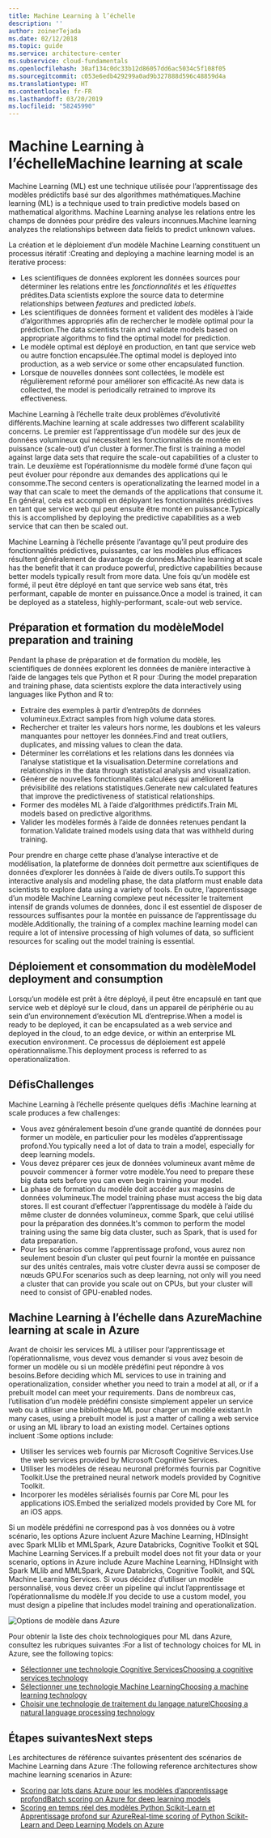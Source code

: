 ```yaml
---
title: Machine Learning à l’échelle
description: ''
author: zoinerTejada
ms.date: 02/12/2018
ms.topic: guide
ms.service: architecture-center
ms.subservice: cloud-fundamentals
ms.openlocfilehash: 30af134c0dc33b12d86057dd6ac5034c5f108f05
ms.sourcegitcommit: c053e6edb429299a0ad9b327888d596c48859d4a
ms.translationtype: HT
ms.contentlocale: fr-FR
ms.lasthandoff: 03/20/2019
ms.locfileid: "58245990"
---
```

# <a name="machine-learning-at-scale"></a><span data-ttu-id="92697-102">Machine Learning à l’échelle</span><span class="sxs-lookup"><span data-stu-id="92697-102">Machine learning at scale</span></span>

<span data-ttu-id="92697-103">Machine Learning (ML) est une technique utilisée pour l’apprentissage des modèles prédictifs basé sur des algorithmes mathématiques.</span><span class="sxs-lookup"><span data-stu-id="92697-103">Machine learning (ML) is a technique used to train predictive models based on mathematical algorithms.</span></span> <span data-ttu-id="92697-104">Machine Learning analyse les relations entre les champs de données pour prédire des valeurs inconnues.</span><span class="sxs-lookup"><span data-stu-id="92697-104">Machine learning analyzes the relationships between data fields to predict unknown values.</span></span>

<span data-ttu-id="92697-105">La création et le déploiement d’un modèle Machine Learning constituent un processus itératif :</span><span class="sxs-lookup"><span data-stu-id="92697-105">Creating and deploying a machine learning model is an iterative process:</span></span>

- <span data-ttu-id="92697-106">Les scientifiques de données explorent les données sources pour déterminer les relations entre les *fonctionnalités* et les *étiquettes* prédites.</span><span class="sxs-lookup"><span data-stu-id="92697-106">Data scientists explore the source data to determine relationships between *features* and predicted *labels*.</span></span>
- <span data-ttu-id="92697-107">Les scientifiques de données forment et valident des modèles à l’aide d’algorithmes appropriés afin de rechercher le modèle optimal pour la prédiction.</span><span class="sxs-lookup"><span data-stu-id="92697-107">The data scientists train and validate models based on appropriate algorithms to find the optimal model for prediction.</span></span>
- <span data-ttu-id="92697-108">Le modèle optimal est déployé en production, en tant que service web ou autre fonction encapsulée.</span><span class="sxs-lookup"><span data-stu-id="92697-108">The optimal model is deployed into production, as a web service or some other encapsulated function.</span></span>
- <span data-ttu-id="92697-109">Lorsque de nouvelles données sont collectées, le modèle est régulièrement reformé pour améliorer son efficacité.</span><span class="sxs-lookup"><span data-stu-id="92697-109">As new data is collected, the model is periodically retrained to improve its effectiveness.</span></span>

<span data-ttu-id="92697-110">Machine Learning à l’échelle traite deux problèmes d’évolutivité différents.</span><span class="sxs-lookup"><span data-stu-id="92697-110">Machine learning at scale addresses two different scalability concerns.</span></span> <span data-ttu-id="92697-111">Le premier est l’apprentissage d’un modèle sur des jeux de données volumineux qui nécessitent les fonctionnalités de montée en puissance (scale-out) d’un cluster à former.</span><span class="sxs-lookup"><span data-stu-id="92697-111">The first is training a model against large data sets that require the scale-out capabilities of a cluster to train.</span></span> <span data-ttu-id="92697-112">Le deuxième est l’opérationnisme du modèle formé d’une façon qui peut évoluer pour répondre aux demandes des applications qui le consomme.</span><span class="sxs-lookup"><span data-stu-id="92697-112">The second centers is operationalizating the learned model in a way that can scale to meet the demands of the applications that consume it.</span></span> <span data-ttu-id="92697-113">En général, cela est accompli en déployant les fonctionnalités prédictives en tant que service web qui peut ensuite être monté en puissance.</span><span class="sxs-lookup"><span data-stu-id="92697-113">Typically this is accomplished by deploying the predictive capabilities as a web service that can then be scaled out.</span></span>

<span data-ttu-id="92697-114">Machine Learning à l’échelle présente l’avantage qu’il peut produire des fonctionnalités prédictives, puissantes, car les modèles plus efficaces résultent généralement de davantage de données.</span><span class="sxs-lookup"><span data-stu-id="92697-114">Machine learning at scale has the benefit that it can produce powerful, predictive capabilities because better models typically result from more data.</span></span> <span data-ttu-id="92697-115">Une fois qu’un modèle est formé, il peut être déployé en tant que service web sans état, très performant, capable de monter en puissance.</span><span class="sxs-lookup"><span data-stu-id="92697-115">Once a model is trained, it can be deployed as a stateless, highly-performant, scale-out web service.</span></span>

## <a name="model-preparation-and-training"></a><span data-ttu-id="92697-116">Préparation et formation du modèle</span><span class="sxs-lookup"><span data-stu-id="92697-116">Model preparation and training</span></span>

<span data-ttu-id="92697-117">Pendant la phase de préparation et de formation du modèle, les scientifiques de données explorent les données de manière interactive à l’aide de langages tels que Python et R pour :</span><span class="sxs-lookup"><span data-stu-id="92697-117">During the model preparation and training phase, data scientists explore the data interactively using languages like Python and R to:</span></span>

- <span data-ttu-id="92697-118">Extraire des exemples à partir d’entrepôts de données volumineux.</span><span class="sxs-lookup"><span data-stu-id="92697-118">Extract samples from high volume data stores.</span></span>
- <span data-ttu-id="92697-119">Rechercher et traiter les valeurs hors norme, les doublons et les valeurs manquantes pour nettoyer les données.</span><span class="sxs-lookup"><span data-stu-id="92697-119">Find and treat outliers, duplicates, and missing values to clean the data.</span></span>
- <span data-ttu-id="92697-120">Déterminer les corrélations et les relations dans les données via l’analyse statistique et la visualisation.</span><span class="sxs-lookup"><span data-stu-id="92697-120">Determine correlations and relationships in the data through statistical analysis and visualization.</span></span>
- <span data-ttu-id="92697-121">Générer de nouvelles fonctionnalités calculées qui améliorent la prévisibilité des relations statistiques.</span><span class="sxs-lookup"><span data-stu-id="92697-121">Generate new calculated features that improve the predictiveness of statistical relationships.</span></span>
- <span data-ttu-id="92697-122">Former des modèles ML à l’aide d’algorithmes prédictifs.</span><span class="sxs-lookup"><span data-stu-id="92697-122">Train ML models based on predictive algorithms.</span></span>
- <span data-ttu-id="92697-123">Valider les modèles formés à l’aide de données retenues pendant la formation.</span><span class="sxs-lookup"><span data-stu-id="92697-123">Validate trained models using data that was withheld during training.</span></span>

<span data-ttu-id="92697-124">Pour prendre en charge cette phase d’analyse interactive et de modélisation, la plateforme de données doit permettre aux scientifiques de données d’explorer les données à l’aide de divers outils.</span><span class="sxs-lookup"><span data-stu-id="92697-124">To support this interactive analysis and modeling phase, the data platform must enable data scientists to explore data using a variety of tools.</span></span> <span data-ttu-id="92697-125">En outre, l’apprentissage d’un modèle Machine Learning complexe peut nécessiter le traitement intensif de grands volumes de données, donc il est essentiel de disposer de ressources suffisantes pour la montée en puissance de l’apprentissage du modèle.</span><span class="sxs-lookup"><span data-stu-id="92697-125">Additionally, the training of a complex machine learning model can require a lot of intensive processing of high volumes of data, so sufficient resources for scaling out the model training is essential.</span></span>

## <a name="model-deployment-and-consumption"></a><span data-ttu-id="92697-126">Déploiement et consommation du modèle</span><span class="sxs-lookup"><span data-stu-id="92697-126">Model deployment and consumption</span></span>

<span data-ttu-id="92697-127">Lorsqu’un modèle est prêt à être déployé, il peut être encapsulé en tant que service web et déployé sur le cloud, dans un appareil de périphérie ou au sein d’un environnement d’exécution ML d’entreprise.</span><span class="sxs-lookup"><span data-stu-id="92697-127">When a model is ready to be deployed, it can be encapsulated as a web service and deployed in the cloud, to an edge device, or within an enterprise ML execution environment.</span></span> <span data-ttu-id="92697-128">Ce processus de déploiement est appelé opérationnalisme.</span><span class="sxs-lookup"><span data-stu-id="92697-128">This deployment process is referred to as operationalization.</span></span>

## <a name="challenges"></a><span data-ttu-id="92697-129">Défis</span><span class="sxs-lookup"><span data-stu-id="92697-129">Challenges</span></span>

<span data-ttu-id="92697-130">Machine Learning à l’échelle présente quelques défis :</span><span class="sxs-lookup"><span data-stu-id="92697-130">Machine learning at scale produces a few challenges:</span></span>

- <span data-ttu-id="92697-131">Vous avez généralement besoin d’une grande quantité de données pour former un modèle, en particulier pour les modèles d’apprentissage profond.</span><span class="sxs-lookup"><span data-stu-id="92697-131">You typically need a lot of data to train a model, especially for deep learning models.</span></span>
- <span data-ttu-id="92697-132">Vous devez préparer ces jeux de données volumineux avant même de pouvoir commencer à former votre modèle.</span><span class="sxs-lookup"><span data-stu-id="92697-132">You need to prepare these big data sets before you can even begin training your model.</span></span>
- <span data-ttu-id="92697-133">La phase de formation du modèle doit accéder aux magasins de données volumineux.</span><span class="sxs-lookup"><span data-stu-id="92697-133">The model training phase must access the big data stores.</span></span> <span data-ttu-id="92697-134">Il est courant d’effectuer l’apprentissage du modèle à l’aide du même cluster de données volumineux, comme Spark, que celui utilisé pour la préparation des données.</span><span class="sxs-lookup"><span data-stu-id="92697-134">It's common to perform the model training using the same big data cluster, such as Spark, that is used for data preparation.</span></span>
- <span data-ttu-id="92697-135">Pour les scénarios comme l’apprentissage profond, vous aurez non seulement besoin d’un cluster qui peut fournir la montée en puissance sur des unités centrales, mais votre cluster devra aussi se composer de nœuds GPU.</span><span class="sxs-lookup"><span data-stu-id="92697-135">For scenarios such as deep learning, not only will you need a cluster that can provide you scale out on CPUs, but your cluster will need to consist of GPU-enabled nodes.</span></span>

## <a name="machine-learning-at-scale-in-azure"></a><span data-ttu-id="92697-136">Machine Learning à l’échelle dans Azure</span><span class="sxs-lookup"><span data-stu-id="92697-136">Machine learning at scale in Azure</span></span>

<span data-ttu-id="92697-137">Avant de choisir les services ML à utiliser pour l’apprentissage et l’opérationnalisme, vous devez vous demander si vous avez besoin de former un modèle ou si un modèle prédéfini peut répondre à vos besoins.</span><span class="sxs-lookup"><span data-stu-id="92697-137">Before deciding which ML services to use in training and operationalization, consider whether you need to train a model at all, or if a prebuilt model can meet your requirements.</span></span> <span data-ttu-id="92697-138">Dans de nombreux cas, l’utilisation d’un modèle prédéfini consiste simplement appeler un service web ou à utiliser une bibliothèque ML pour charger un modèle existant.</span><span class="sxs-lookup"><span data-stu-id="92697-138">In many cases, using a prebuilt model is just a matter of calling a web service or using an ML library to load an existing model.</span></span> <span data-ttu-id="92697-139">Certaines options incluent :</span><span class="sxs-lookup"><span data-stu-id="92697-139">Some options include:</span></span>

- <span data-ttu-id="92697-140">Utiliser les services web fournis par Microsoft Cognitive Services.</span><span class="sxs-lookup"><span data-stu-id="92697-140">Use the web services provided by Microsoft Cognitive Services.</span></span>
- <span data-ttu-id="92697-141">Utiliser les modèles de réseau neuronal préformés fournis par Cognitive Toolkit.</span><span class="sxs-lookup"><span data-stu-id="92697-141">Use the pretrained neural network models provided by Cognitive Toolkit.</span></span>
- <span data-ttu-id="92697-142">Incorporer les modèles sérialisés fournis par Core ML pour les applications iOS.</span><span class="sxs-lookup"><span data-stu-id="92697-142">Embed the serialized models provided by Core ML for an iOS apps.</span></span>

<span data-ttu-id="92697-143">Si un modèle prédéfini ne correspond pas à vos données ou à votre scénario, les options Azure incluent Azure Machine Learning, HDInsight avec Spark MLlib et MMLSpark, Azure Databricks, Cognitive Toolkit et SQL Machine Learning Services.</span><span class="sxs-lookup"><span data-stu-id="92697-143">If a prebuilt model does not fit your data or your scenario, options in Azure include Azure Machine Learning, HDInsight with Spark MLlib and MMLSpark, Azure Databricks, Cognitive Toolkit, and SQL Machine Learning Services.</span></span> <span data-ttu-id="92697-144">Si vous décidez d’utiliser un modèle personnalisé, vous devez créer un pipeline qui inclut l’apprentissage et l’opérationnalisme du modèle.</span><span class="sxs-lookup"><span data-stu-id="92697-144">If you decide to use a custom model, you must design a pipeline that includes model training and operationalization.</span></span>

![Options de modèle dans Azure](./images/machine-learning-model-training-and-deployment.png)

<span data-ttu-id="92697-146">Pour obtenir la liste des choix technologiques pour ML dans Azure, consultez les rubriques suivantes :</span><span class="sxs-lookup"><span data-stu-id="92697-146">For a list of technology choices for ML in Azure, see the following topics:</span></span>

- [<span data-ttu-id="92697-147">Sélectionner une technologie Cognitive Services</span><span class="sxs-lookup"><span data-stu-id="92697-147">Choosing a cognitive services technology</span></span>](../technology-choices/cognitive-services.md)
- [<span data-ttu-id="92697-148">Sélectionner une technologie Machine Learning</span><span class="sxs-lookup"><span data-stu-id="92697-148">Choosing a machine learning technology</span></span>](../technology-choices/data-science-and-machine-learning.md)
- [<span data-ttu-id="92697-149">Choisir une technologie de traitement du langage naturel</span><span class="sxs-lookup"><span data-stu-id="92697-149">Choosing a natural language processing technology</span></span>](../technology-choices/natural-language-processing.md)

## <a name="next-steps"></a><span data-ttu-id="92697-150">Étapes suivantes</span><span class="sxs-lookup"><span data-stu-id="92697-150">Next steps</span></span>

<span data-ttu-id="92697-151">Les architectures de référence suivantes présentent des scénarios de Machine Learning dans Azure :</span><span class="sxs-lookup"><span data-stu-id="92697-151">The following reference architectures show machine learning scenarios in Azure:</span></span>

- [<span data-ttu-id="92697-152">Scoring par lots dans Azure pour les modèles d’apprentissage profond</span><span class="sxs-lookup"><span data-stu-id="92697-152">Batch scoring on Azure for deep learning models</span></span>](../../reference-architectures/ai/batch-scoring-deep-learning.md)
- [<span data-ttu-id="92697-153">Scoring en temps réel des modèles Python Scikit-Learn et Apprentissage profond sur Azure</span><span class="sxs-lookup"><span data-stu-id="92697-153">Real-time scoring of Python Scikit-Learn and Deep Learning Models on Azure</span></span>](../../reference-architectures/ai/realtime-scoring-python.md)
